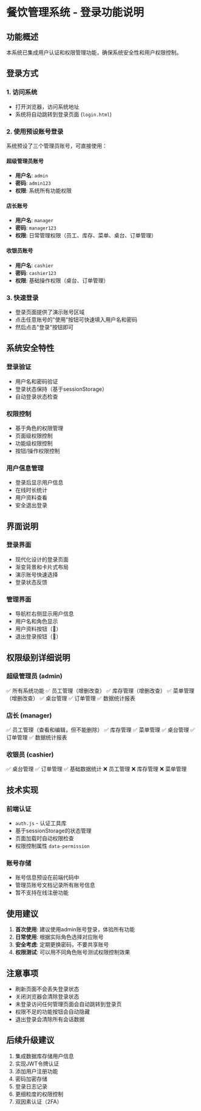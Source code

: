 # 餐饮管理系统 - 登录功能说明

## 功能概述

本系统已集成用户认证和权限管理功能，确保系统安全性和用户权限控制。

## 登录方式

### 1. 访问系统
- 打开浏览器，访问系统地址
- 系统将自动跳转到登录页面 (`login.html`)

### 2. 使用预设账号登录
系统预设了三个管理员账号，可直接使用：

#### 超级管理员账号
- **用户名**: `admin`
- **密码**: `admin123`
- **权限**: 系统所有功能权限

#### 店长账号
- **用户名**: `manager`
- **密码**: `manager123`
- **权限**: 日常管理权限（员工、库存、菜单、桌台、订单管理）

#### 收银员账号
- **用户名**: `cashier`
- **密码**: `cashier123`
- **权限**: 基础操作权限（桌台、订单管理）

### 3. 快速登录
- 登录页面提供了演示账号区域
- 点击任意账号的"使用"按钮可快速填入用户名和密码
- 然后点击"登录"按钮即可

## 系统安全特性

### 登录验证
- 用户名和密码验证
- 登录状态保持（基于sessionStorage）
- 自动登录状态检查

### 权限控制
- 基于角色的权限管理
- 页面级权限控制
- 功能级权限控制
- 按钮/操作权限控制

### 用户信息管理
- 登录后显示用户信息
- 在线时长统计
- 用户资料查看
- 安全退出登录

## 界面说明

### 登录界面
- 现代化设计的登录页面
- 渐变背景和卡片式布局
- 演示账号快速选择
- 登录状态反馈

### 管理界面
- 导航栏右侧显示用户信息
- 用户名和角色显示
- 用户资料按钮（👤）
- 退出登录按钮（🚪）

## 权限级别详细说明

### 超级管理员 (admin)
✅ 所有系统功能
✅ 员工管理（增删改查）
✅ 库存管理（增删改查）
✅ 菜单管理（增删改查）
✅ 桌台管理
✅ 订单管理
✅ 数据统计报表

### 店长 (manager)
✅ 员工管理（查看和编辑，但不能删除）
✅ 库存管理
✅ 菜单管理
✅ 桌台管理
✅ 订单管理
✅ 数据统计报表

### 收银员 (cashier)
✅ 桌台管理
✅ 订单管理
✅ 基础数据统计
❌ 员工管理
❌ 库存管理
❌ 菜单管理

## 技术实现

### 前端认证
- `auth.js` - 认证工具库
- 基于sessionStorage的状态管理
- 页面加载时自动权限检查
- 权限控制属性 `data-permission`

### 账号存储
- 账号信息预设在前端代码中
- 管理员账号文档记录所有账号信息
- 暂不支持在线注册功能

## 使用建议

1. **首次使用**: 建议使用admin账号登录，体验所有功能
2. **日常使用**: 根据实际角色选择对应账号
3. **安全考虑**: 定期更换密码，不要共享账号
4. **权限测试**: 可以用不同角色账号测试权限控制效果

## 注意事项

- 刷新页面不会丢失登录状态
- 关闭浏览器会清除登录状态
- 未登录访问任何管理页面会自动跳转到登录页
- 权限不足的功能按钮会自动隐藏
- 退出登录会清除所有会话数据

## 后续升级建议

1. 集成数据库存储用户信息
2. 实现JWT令牌认证
3. 添加用户注册功能
4. 密码加密存储
5. 登录日志记录
6. 更细粒度的权限控制
7. 双因素认证（2FA）
